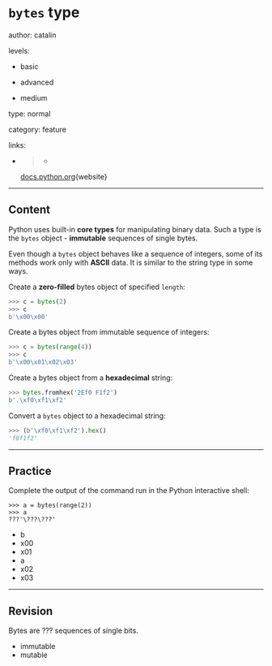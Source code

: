 # `bytes` type
author: catalin

levels:

  - basic

  - advanced

  - medium

type: normal

category: feature

links:

  - >-
    [docs.python.org](https://docs.python.org/3.5/library/stdtypes.html#bytes){website}

---
## Content

Python uses built-in **core types** for manipulating binary data. Such a type is the `bytes` object  - **immutable** sequences of single bytes.

Even though a `bytes` object behaves like a sequence of integers, some of its methods work only with **ASCII** data. It is similar to the string type in some ways.

Create a **zero-filled** bytes object of specified `length`:
```python
>>> c = bytes(2)
>>> c
b'\x00\x00'
```

Create a bytes object from immutable sequence of integers:
```python
>>> c = bytes(range(4))
>>> c
b'\x00\x01\x02\x03'
```

Create a bytes object from a **hexadecimal** string:
```python
>>> bytes.fromhex('2Ef0 F1f2')
b'.\xf0\xf1\xf2'

```

Convert a `bytes` object to a hexadecimal string:
```python
>>> (b'\xf0\xf1\xf2').hex()
'f0f1f2'
```

---
## Practice

Complete the output of the command run in the Python interactive shell:
```
>>> a = bytes(range(2))
>>> a
???'\???\???'
```

* b
* x00
* x01
* a
* x02   
* x03

---
## Revision

Bytes are ??? sequences of single bits.

* immutable
* mutable
